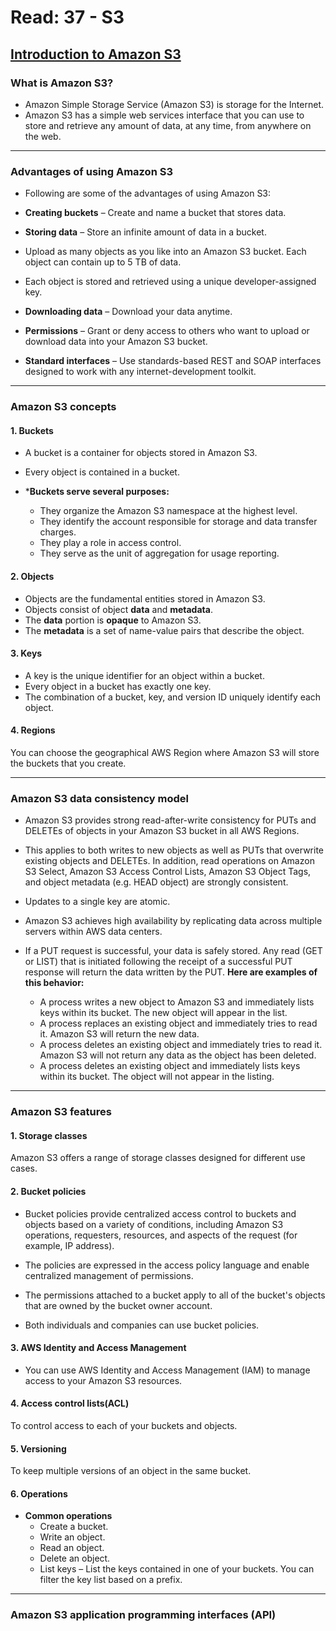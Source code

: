 # Read: 37 - S3

## [Introduction to Amazon S3](https://docs.aws.amazon.com/AmazonS3/latest/userguide/Welcome.html)

### What is Amazon S3?

- Amazon Simple Storage Service (Amazon S3) is storage for the Internet. 
- Amazon S3 has a simple web services interface that you can use to store and retrieve any amount of data, at any time, from anywhere on the web. 

---

### Advantages of using Amazon S3
- Following are some of the advantages of using Amazon S3:

- **Creating buckets** – Create and name a bucket that stores data. 

- **Storing data** – Store an infinite amount of data in a bucket.
- Upload as many objects as you like into an Amazon S3 bucket. Each object can contain up to 5 TB of data.
- Each object is stored and retrieved using a unique developer-assigned key.

- **Downloading data** – Download your data anytime.

- **Permissions** – Grant or deny access to others who want to upload or download data into your Amazon S3 bucket. 

- **Standard interfaces** – Use standards-based REST and SOAP interfaces designed to work with any internet-development toolkit.

---

### Amazon S3 concepts

#### 1. **Buckets**
- A bucket is a container for objects stored in Amazon S3.
- Every object is contained in a bucket. 

- ***Buckets serve several purposes:**
    - They organize the Amazon S3 namespace at the highest level.
    - They identify the account responsible for storage and data transfer charges.
    - They play a role in access control.
    - They serve as the unit of aggregation for usage reporting.

#### 2. **Objects**
- Objects are the fundamental entities stored in Amazon S3. 
- Objects consist of object **data** and **metadata**. 
- The **data** portion is **opaque** to Amazon S3.
- The **metadata** is a set of name-value pairs that describe the object.

#### 3. **Keys**
- A key is the unique identifier for an object within a bucket.
- Every object in a bucket has exactly one key.
- The combination of a bucket, key, and version ID uniquely identify each object. 

#### 4. **Regions**
You can choose the geographical AWS Region where Amazon S3 will store the buckets that you create.

---

### Amazon S3 data consistency model
- Amazon S3 provides strong read-after-write consistency for PUTs and DELETEs of objects in your Amazon S3 bucket in all AWS Regions. 
- This applies to both writes to new objects as well as PUTs that overwrite existing objects and DELETEs. In addition, read operations on Amazon S3 Select, Amazon S3 Access Control Lists, Amazon S3 Object Tags, and object metadata (e.g. HEAD object) are strongly consistent.

- Updates to a single key are atomic. 

- Amazon S3 achieves high availability by replicating data across multiple servers within AWS data centers. 
- If a PUT request is successful, your data is safely stored. Any read (GET or LIST) that is initiated following the receipt of a successful PUT response will return the data written by the PUT. **Here are examples of this behavior:**
    - A process writes a new object to Amazon S3 and immediately lists keys within its bucket. The new object will appear in the list.
    - A process replaces an existing object and immediately tries to read it. Amazon S3 will return the new data.
    - A process deletes an existing object and immediately tries to read it. Amazon S3 will not return any data as the object has been deleted.
    - A process deletes an existing object and immediately lists keys within its bucket. The object will not appear in the listing.


---

### Amazon S3 features

#### 1. **Storage classes**
Amazon S3 offers a range of storage classes designed for different use cases.

#### 2. **Bucket policies**
- Bucket policies provide centralized access control to buckets and objects based on a variety of conditions, including Amazon S3 operations, requesters, resources, and aspects of the request (for example, IP address). 
- The policies are expressed in the access policy language and enable centralized management of permissions. 
- The permissions attached to a bucket apply to all of the bucket's objects that are owned by the bucket owner account.

- Both individuals and companies can use bucket policies.

#### 3. **AWS Identity and Access Management**
- You can use AWS Identity and Access Management (IAM) to manage access to your Amazon S3 resources.

#### 4. **Access control lists(ACL)**
To control access to each of your buckets and objects.

#### 5. **Versioning**
To keep multiple versions of an object in the same bucket.

#### 6. **Operations**
- **Common operations**
    - Create a bucket.
    - Write an object.
    - Read an object.
    - Delete an object.
    - List keys – List the keys contained in one of your buckets. You can filter the key list based on a prefix.

---

### Amazon S3 application programming interfaces (API)
